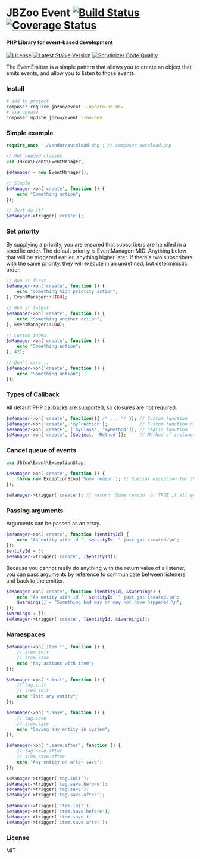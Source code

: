 # JBZoo Event  [![Build Status](https://travis-ci.org/JBZoo/Event.svg?branch=master)](https://travis-ci.org/JBZoo/Event)      [![Coverage Status](https://coveralls.io/repos/JBZoo/Event/badge.svg?branch=master&service=github)](https://coveralls.io/github/JBZoo/Event?branch=master)

#### PHP Library for event-based development

[![License](https://poser.pugx.org/JBZoo/Event/license)](https://packagist.org/packages/JBZoo/Event) [![Latest Stable Version](https://poser.pugx.org/JBZoo/Event/v/stable)](https://packagist.org/packages/JBZoo/Event) [![Scrutinizer Code Quality](https://scrutinizer-ci.com/g/JBZoo/Event/badges/quality-score.png?b=master)](https://scrutinizer-ci.com/g/JBZoo/Event/?branch=master)

The EventEmitter is a simple pattern that allows you to create an object that emits events, and allow you to listen to those events.

### Install
```sh
# add to project
composer require jbzoo/event --update-no-dev
# via update
composer update jbzoo/event --no-dev
```


### Simple example
```php
require_once './vendor/autoload.php'; // composer autoload.php

// Get needed classes
use JBZoo\Event\EventManager;

$eManager = new EventManager();

// Simple
$eManager->on('create', function () {
    echo "Something action";
});

// Just do it!
$eManager->trigger('create');
```


### Set priority
By supplying a priority, you are ensured that subscribers are handled in a specific order. The default priority is EventManager::MID.
Anything below that will be triggered earlier, anything higher later.
If there's two subscribers with the same priority, they will execute in an undefined, but deterministic order.
```php
// Run it first
$eManager->on('create', function () {
    echo "Something high priority action";
}, EventManager::HIGH);

// Run it latest
$eManager->on('create', function () {
    echo "Something another action";
}, EventManager::LOW);

// Custom index
$eManager->on('create', function () {
    echo "Something action";
}, 42);

// Don't care...
$eManager->on('create', function () {
    echo "Something action";
});
```

### Types of Callback
All default PHP callbacks are supported, so closures are not required.
```php
$eManager->on('create', function(){ /* ... */ }); // Custom function
$eManager->on('create', 'myFunction');            // Custom function name
$eManager->on('create', ['myClass', 'myMethod']); // Static function
$eManager->on('create', [$object, 'Method']);     // Method of instance
```


###  Cancel queue of events
```php
use JBZoo\Event\ExceptionStop;

$eManager->on('create', function () {
    throw new ExceptionStop('Some reason'); // Special exception for JBZoo/Event
});

$eManager->trigger('create'); // return 'Some reason' or TRUE if all events done
```


### Passing arguments
Arguments can be passed as an array.
```php
$eManager->on('create', function ($entityId) {
    echo "An entity with id ", $entityId, " just got created.\n";
});
$entityId = 5;
$eManager->trigger('create', [$entityId]);
```

Because you cannot really do anything with the return value of a listener, you can pass arguments by reference to communicate between listeners and back to the emitter.
```php
$eManager->on('create', function ($entityId, &$warnings) {
    echo "An entity with id ", $entityId, " just got created.\n";
    $warnings[] = "Something bad may or may not have happened.\n";
});
$warnings = [];
$eManager->trigger('create', [$entityId, &$warnings]);
```

### Namespaces
```php
$eManager->on('item.*', function () {
    // item.init
    // item.save
    echo "Any actions with item";
});

$eManager->on('*.init', function () {
    // tag.init
    // item.init
    echo "Init any entity";
});

$eManager->on('*.save', function () {
    // tag.save
    // item.save
    echo "Saving any entity in system";
});

$eManager->on('*.save.after', function () {
    // tag.save.after
    // item.save.after
    echo "Any entity on after save";
});

$eManager->trigger('tag.init');
$eManager->trigger('tag.save.before');
$eManager->trigger('tag.save');
$eManager->trigger('tag.save.after');

$eManager->trigger('item.init');
$eManager->trigger('item.save.before');
$eManager->trigger('item.save');
$eManager->trigger('item.save.after');
```


### License

MIT

